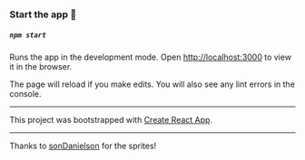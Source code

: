 ### Start the app 🚀
##### `npm start`
Runs the app in the development mode.
Open [http://localhost:3000](http://localhost:3000) to view it in the browser.

The page will reload if you make edits.
You will also see any lint errors in the console.

---
This project was bootstrapped with [Create React App](https://github.com/facebook/create-react-app).

---

Thanks to [sonDanielson](https://sondanielson.itch.io/simple-farm-pack?download) for the sprites!
